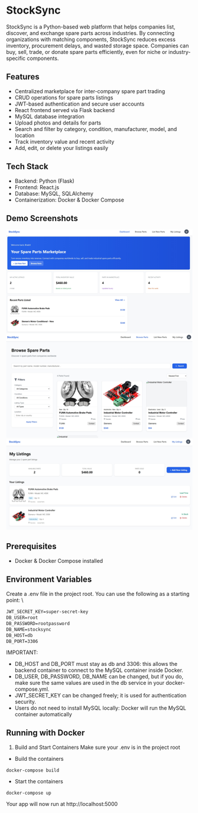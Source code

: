 # StockSync
StockSync is a Python-based web platform that helps companies list, discover, and exchange spare parts across industries. By connecting organizations with matching components, StockSync reduces excess inventory, procurement delays, and wasted storage space. Companies can buy, sell, trade, or donate spare parts efficiently, even for niche or industry-specific components.

## Features

- Centralized marketplace for inter-company spare part trading
- CRUD operations for spare parts listings
- JWT-based authentication and secure user accounts
- React frontend served via Flask backend
- MySQL database integration
- Upload photos and details for parts
- Search and filter by category, condition, manufacturer, model, and location
- Track inventory value and recent activity
- Add, edit, or delete your listings easily

## Tech Stack
- Backend: Python (Flask)
- Frontend: React.js
- Database: MySQL, SQLAlchemy
- Containerization: Docker & Docker Compose

## Demo Screenshots
![Demo Part](https://github.com/pateb9298/stocksync/blob/main/StockSyncScreen1.jpeg)
![Demo Part](https://github.com/pateb9298/stocksync/blob/main/StockSyncScreen2.jpeg)
![Demo Part](https://github.com/pateb9298/stocksync/blob/main/StockSyncScreen3.jpeg)


## Prerequisites
- Docker & Docker Compose installed

## Environment Variables
Create a .env file in the project root. You can use the following as a starting point: \
```
JWT_SECRET_KEY=super-secret-key
DB_USER=root
DB_PASSWORD=rootpassword
DB_NAME=stocksync
DB_HOST=db
DB_PORT=3306
```
IMPORTANT:
- DB_HOST and DB_PORT must stay as db and 3306: this allows the backend container to connect to the MySQL container inside Docker.
- DB_USER, DB_PASSWORD, DB_NAME can be changed, but if you do, make sure the same values are used in the db service in your docker-compose.yml.
- JWT_SECRET_KEY can be changed freely; it is used for authentication security.
- Users do not need to install MySQL locally: Docker will run the MySQL container automatically

## Running with Docker

1. Build and Start Containers
Make sure your .env is in the project root
- Build the containers
```
docker-compose build
```
- Start the containers
```
docker-compose up
```
Your app will now run at http://localhost:5000
